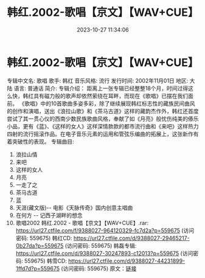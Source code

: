 ﻿---
title: 韩红.2002-歌唱【京文】【WAV+CUE】
date: 2023-10-27 11:34:06
categories: WAV车载音乐、镜像
tags: 华语中文
---
# 韩红.2002-歌唱【京文】【WAV+CUE】

专辑中文名: 歌唱
歌手: 韩红
音乐风格: 流行
发行时间: 2002年11月01日
地区: 大陆
语言: 普通话
简介:
专辑介绍：
距离上一张专辑已经整整18个月，时间过得这么快，韩红具有磁力般的歌声却依然萦绕在耳畔，而现在《歌唱》已摆在我们面前。
《歌唱》中的10首歌曲多姿多彩，除了继续展现韩红标志性的藏族民间曲风的创作和演唱，送出《浪拉山歌》和《茶马古道》这样的藏韵杰作外，韩红还首度尝试了其一贯心仪的西南少数民族歌曲风格，奉献了如《月亮》般忧伤纯美的傣乐小品，更有《蓝》、《这样的女人》这样深情款款的都市流行曲和《来吧》这样热力四射的流行摇滚作品。在电子音乐元素的运用和管弦乐编曲的拓展上，这张新作有着突破性的表现。
专辑曲目:
01. 浪拉山情
02. 来吧
03. 这样的女人
04. 月亮
05. 一走了之
06. 茶马古道
07. 蓝
08. 天涯(藏文版)-- 电影《天脉传奇》国内创意主唱曲
09. 在何方 -- 记西子湖畔的想念
10. 歌唱2002
韩红.2002 - 歌唱【京文】【WAV+CUE】.rar: https://url27.ctfile.com/f/9388027-964120329-fc7d2a?p=559675
(访问密码: 559675)
韩红CD: https://url27.ctfile.com/d/9388027-29465217-0b27da?p=559675
(访问密码: 559675)
韩磊专辑: https://url27.ctfile.com/d/9388027-30247893-c12013?p=559675
(访问密码: 559675)
韩雪CD: https://url27.ctfile.com/d/9388027-44231899-1ffd7d?p=559675
(访问密码: 559675)
原文：[链接](https://blog.sina.com.cn/s/blog_1647c7e76010313mz.html)